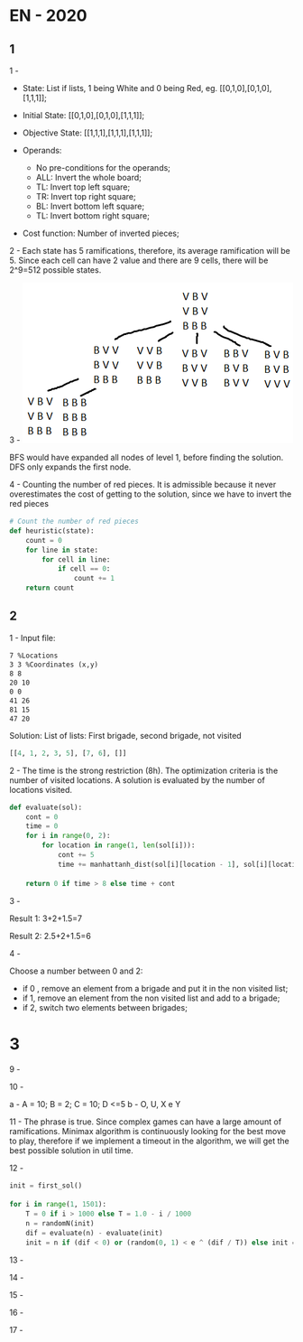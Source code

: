 # EN - 2020

## 1

1 -

- State: List if lists, 1 being White and 0 being Red, eg. [[0,1,0],[0,1,0],[1,1,1]];
- Initial State: [[0,1,0],[0,1,0],[1,1,1]];
- Objective State: [[1,1,1],[1,1,1],[1,1,1]];
- Operands:
    - No pre-conditions for the operands;
    - ALL: Invert the whole board;
    - TL: Invert top left square;
    - TR: Invert top right square;
    - BL: Invert bottom left square;
    - TL: Invert bottom right square;

- Cost function: Number of inverted pieces;

2 - Each state has 5 ramifications, therefore, its average ramification will be 5. Since each cell can have 2 value and
there are 9 cells, there will be 2^9=512 possible states.

3 - ![Res](imgs/2020_1_3.png)

BFS would have expanded all nodes of level 1, before finding the solution. DFS only expands the first node.

4 - Counting the number of red pieces. It is admissible because it never overestimates the cost of getting to the
solution, since we have to invert the red pieces

````python
# Count the number of red pieces
def heuristic(state):
    count = 0
    for line in state:
        for cell in line:
            if cell == 0:
                count += 1
    return count
````

## 2

1 - Input file:

````text
7 %Locations
3 3 %Coordinates (x,y)
8 8
20 10
0 0
41 26
81 15
47 20
````

Solution:
List of lists: First brigade, second brigade, not visited

````python
[[4, 1, 2, 3, 5], [7, 6], []]
````

2 - The time is the strong restriction (8h). The optimization criteria is the number of visited locations. A solution is
evaluated by the number of locations visited.

````python
def evaluate(sol):
    cont = 0
    time = 0
    for i in range(0, 2):
        for location in range(1, len(sol[i])):
            cont += 5
            time += manhattanh_dist(sol[i][location - 1], sol[i][location]) + 1

    return 0 if time > 8 else time + cont
````

3 -

Result 1: 3+2+1.5=7

Result 2: 2.5+2+1.5=6

4 -

Choose a number between 0 and 2:

- if 0 , remove an element from a brigade and put it in the non visited list;
- if 1, remove an element from the non visited list and add to a brigade;
- if 2, switch two elements between brigades;

# 3

9 -

10 -

a - A = 10; B = 2; C = 10; D <=5 b - O, U, X e Y

11 - The phrase is true. Since complex games can have a large amount of ramifications. Minimax algorithm is continuously
looking for the best move to play, therefore if we implement a timeout in the algorithm, we will get the best possible
solution in util time.

12 -

````python
init = first_sol()

for i in range(1, 1501):
    T = 0 if i > 1000 else T = 1.0 - i / 1000
    n = randomN(init)
    dif = evaluate(n) - evaluate(init)
    init = n if (dif < 0) or (random(0, 1) < e ^ (dif / T)) else init = init
````

13 -

14 -

15 -

16 -

17 - 